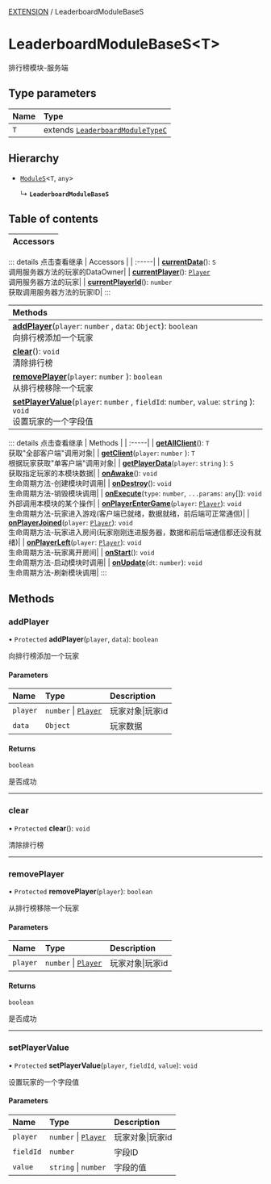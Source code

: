 [EXTENSION](../groups/Extension.EXTENSION.md) / LeaderboardModuleBaseS

# LeaderboardModuleBaseS<T\> <Badge type="tip" text="Class" /> <Score text="LeaderboardModuleBaseS<T\>" />

排行榜模块-服务端

## Type parameters

| Name | Type |
| :------ | :------ |
| `T` | extends [`LeaderboardModuleTypeC`](../modules/Extension.mwext.md#leaderboardmoduletypec) |

## Hierarchy

- [`ModuleS`](mwext.ModuleS.md)<`T`, `any`\>

  ↳ **`LeaderboardModuleBaseS`**

## Table of contents

| Accessors |
| :-----|


::: details 点击查看继承
| Accessors |
| :-----|
| **[currentData](mwext.ModuleS.md#currentdata)**(): `S` <br> 调用服务器方法的玩家的DataOwner|
| **[currentPlayer](mwext.ModuleS.md#currentplayer)**(): [`Player`](mw.Player.md) <br> 调用服务器方法的玩家|
| **[currentPlayerId](mwext.ModuleS.md#currentplayerid)**(): `number` <br> 获取调用服务器方法的玩家ID|
:::


| Methods |
| :-----|
| **[addPlayer](mwext.LeaderboardModuleBaseS.md#addplayer)**(`player`: `number` \, `data`: `Object`): `boolean` <br> 向排行榜添加一个玩家|
| **[clear](mwext.LeaderboardModuleBaseS.md#clear)**(): `void` <br> 清除排行榜|
| **[removePlayer](mwext.LeaderboardModuleBaseS.md#removeplayer)**(`player`: `number` \): `boolean` <br> 从排行榜移除一个玩家|
| **[setPlayerValue](mwext.LeaderboardModuleBaseS.md#setplayervalue)**(`player`: `number` \, `fieldId`: `number`, `value`: `string` \): `void` <br> 设置玩家的一个字段值|


::: details 点击查看继承
| Methods |
| :-----|
| **[getAllClient](mwext.ModuleS.md#getallclient)**(): `T` <br> 获取"全部客户端"调用对象|
| **[getClient](mwext.ModuleS.md#getclient)**(`player`: `number` \): `T` <br> 根据玩家获取"单客户端"调用对象|
| **[getPlayerData](mwext.ModuleS.md#getplayerdata)**(`player`: `string` \): `S` <br> 获取指定玩家的本模块数据|
| **[onAwake](mwext.ModuleS.md#onawake)**(): `void` <br> 生命周期方法-创建模块时调用|
| **[onDestroy](mwext.ModuleS.md#ondestroy)**(): `void` <br> 生命周期方法-销毁模块调用|
| **[onExecute](mwext.ModuleS.md#onexecute)**(`type`: `number`, `...params`: `any`[]): `void` <br> 外部调用本模块的某个操作|
| **[onPlayerEnterGame](mwext.ModuleS.md#onplayerentergame)**(`player`: [`Player`](mw.Player.md)): `void` <br> 生命周期方法-玩家进入游戏(客户端已就绪，数据就绪，前后端可正常通信)|
| **[onPlayerJoined](mwext.ModuleS.md#onplayerjoined)**(`player`: [`Player`](mw.Player.md)): `void` <br> 生命周期方法-玩家进入房间(玩家刚刚连进服务器，数据和前后端通信都还没有就绪)|
| **[onPlayerLeft](mwext.ModuleS.md#onplayerleft)**(`player`: [`Player`](mw.Player.md)): `void` <br> 生命周期方法-玩家离开房间|
| **[onStart](mwext.ModuleS.md#onstart)**(): `void` <br> 生命周期方法-启动模块时调用|
| **[onUpdate](mwext.ModuleS.md#onupdate)**(`dt`: `number`): `void` <br> 生命周期方法-刷新模块调用|
:::


## Methods

### addPlayer <Score text="addPlayer" /> 

• `Protected` **addPlayer**(`player`, `data`): `boolean` <Badge type="tip" text="server" />

向排行榜添加一个玩家


#### Parameters

| Name | Type | Description |
| :------ | :------ | :------ |
| `player` | `number` \| [`Player`](mw.Player.md) |  玩家对象\|玩家id |
| `data` | `Object` |  玩家数据 |

#### Returns

`boolean`

是否成功

___

### clear <Score text="clear" /> 

• `Protected` **clear**(): `void` <Badge type="tip" text="server" />

清除排行榜



___

### removePlayer <Score text="removePlayer" /> 

• `Protected` **removePlayer**(`player`): `boolean` <Badge type="tip" text="server" />

从排行榜移除一个玩家


#### Parameters

| Name | Type | Description |
| :------ | :------ | :------ |
| `player` | `number` \| [`Player`](mw.Player.md) |  玩家对象\|玩家id |

#### Returns

`boolean`

是否成功

___

### setPlayerValue <Score text="setPlayerValue" /> 

• `Protected` **setPlayerValue**(`player`, `fieldId`, `value`): `void` <Badge type="tip" text="server" />

设置玩家的一个字段值


#### Parameters

| Name | Type | Description |
| :------ | :------ | :------ |
| `player` | `number` \| [`Player`](mw.Player.md) |  玩家对象\|玩家id |
| `fieldId` | `number` |  字段ID |
| `value` | `string` \| `number` |  字段的值 |

